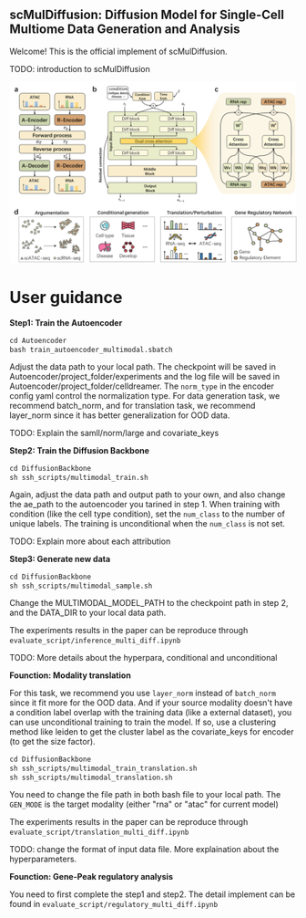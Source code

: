 ## scMulDiffusion: Diffusion Model for Single-Cell Multiome Data Generation and Analysis

Welcome! This is the official implement of scMulDiffusion.

TODO: introduction to scMulDiffusion
<!-- ![image](FIG1.png) -->
<div align="center">  
    <img src="FIG1.png" width="650">  
</div>  

# User guidance

**Step1: Train the Autoencoder**
```
cd Autoencoder
bash train_autoencoder_multimodal.sbatch
```
Adjust the data path to your local path. The checkpoint will be saved in Autoencoder/project_folder/experiments and the log file will be saved in Autoencoder/project_folder/celldreamer. The `norm_type` in the encoder config yaml control the normalization type. For data generation task, we recommend batch_norm, and for translation task, we recommend layer_norm since it has better generalization for OOD data.

TODO: Explain the samll/norm/large and covariate_keys

**Step2: Train the Diffusion Backbone**

```
cd DiffusionBackbone
sh ssh_scripts/multimodal_train.sh
```
Again, adjust the data path and output path to your own, and also change the ae_path to the autoencoder you tarined in step 1. When training with condition (like the cell type condition), set the `num_class` to the number of unique labels. The training is unconditional when the `num_class` is not set.

TODO: Explain more about each attribution

**Step3: Generate new data**

```
cd DiffusionBackbone
sh ssh_scripts/multimodal_sample.sh
```
Change the MULTIMODAL_MODEL_PATH to the checkpoint path in step 2, and the DATA_DIR to your local data path.

The experiments results in the paper can be reproduce through `evaluate_script/inference_multi_diff.ipynb`

TODO: More details about the hyperpara, conditional and unconditional

**Founction: Modality translation**

For this task, we recommend you use `layer_norm` instead of `batch_norm` since it fit more for the OOD data. And if your source modality doesn't have a condition label overlap with the training data (like a external dataset), you can use unconditional training to train the model. If so, use a clustering method like leiden to get the cluster label as the covariate_keys for encoder (to get the size factor).
```
cd DiffusionBackbone
sh ssh_scripts/multimodal_train_translation.sh
sh ssh_scripts/multimodal_translation.sh
```
You need to change the file path in both bash file to your local path. The `GEN_MODE` is the target modality (either "rna" or "atac" for current model)

The experiments results in the paper can be reproduce through `evaluate_script/translation_multi_diff.ipynb`

TODO: change the format of input data file. More explaination about the hyperparameters.

**Founction: Gene-Peak regulatory analysis**

You need to first complete the step1 and step2. The detail implement can be found in ``evaluate_script/regulatory_multi_diff.ipynb``

<!-- Acknowledge: the code of this project is based on CFGen:https://github.com/theislab/CFGen and MM-diffusion: https://github.com/researchmm/MM-Diffusion. -->